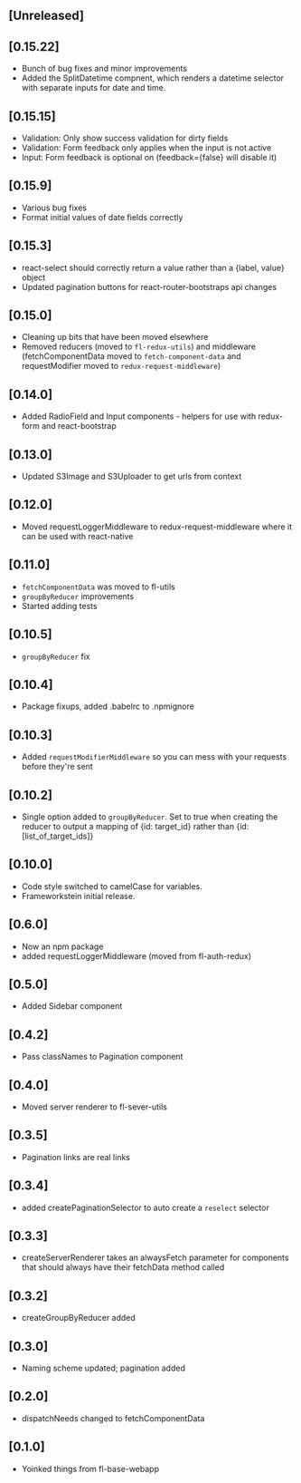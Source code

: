 
## [Unreleased]
  
## [0.15.22]
  - Bunch of bug fixes and minor improvements
  - Added the SplitDatetime compnent, which renders a datetime selector with separate inputs for date and time.

## [0.15.15]
  - Validation: Only show success validation for dirty fields
  - Validation: Form feedback only applies when the input is not active
  - Input: Form feedback is optional on (feedback={false} will disable it)

## [0.15.9]
  - Various bug fixes
  - Format initial values of date fields correctly

## [0.15.3]
  - react-select should correctly return a value rather than a {label, value} object
  - Updated pagination buttons for react-router-bootstraps api changes

## [0.15.0]
  - Cleaning up bits that have been moved elsewhere
  - Removed reducers (moved to `fl-redux-utils`) and middleware (fetchComponentData moved to `fetch-component-data` and requestModifier moved to `redux-request-middleware`)
  
## [0.14.0]
  - Added RadioField and Input components - helpers for use with redux-form and react-bootstrap
  
## [0.13.0]
  - Updated S3Image and S3Uploader to get urls from context
  
## [0.12.0]
  - Moved requestLoggerMiddleware to redux-request-middleware where it can be used with react-native

## [0.11.0]
  - `fetchComponentData` was moved to fl-utils
  - `groupByReducer` improvements
  - Started adding tests

## [0.10.5]
  - `groupByReducer` fix

## [0.10.4]
  - Package fixups, added .babelrc to .npmignore

## [0.10.3]
  - Added `requestModifierMiddleware` so you can mess with your requests before they're sent

## [0.10.2]
  - Single option added to `groupByReducer`. Set to true when creating the reducer to output a mapping of {id: target_id} rather than {id: [list_of_target_ids]}

## [0.10.0]
  - Code style switched to camelCase for variables. 
  - Frameworkstein initial release.

## [0.6.0]
  - Now an npm package
  - added requestLoggerMiddleware (moved from fl-auth-redux)

## [0.5.0]
  - Added Sidebar component

## [0.4.2]
  - Pass classNames to Pagination component

## [0.4.0]
  - Moved server renderer to fl-sever-utils

## [0.3.5]
  - Pagination links are real links

## [0.3.4]
  - added createPaginationSelector to auto create a `reselect` selector

## [0.3.3]
  - createServerRenderer takes an alwaysFetch parameter for components that should always have their 
  fetchData method called

## [0.3.2]
  - createGroupByReducer added

## [0.3.0]
  - Naming scheme updated; pagination added

## [0.2.0]
  - dispatchNeeds changed to fetchComponentData

## [0.1.0]
  - Yoinked things from fl-base-webapp

